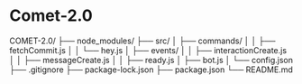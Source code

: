 # Comet-2.0
COMET-2.0/
├── node_modules/
├── src/
│   ├── commands/
│   │   ├── fetchCommit.js
│   │   └── hey.js
│   ├── events/
│   │   ├── interactionCreate.js
│   │   ├── messageCreate.js
│   │   ├── ready.js
│   ├── bot.js
│   └── config.json
├── .gitignore
├── package-lock.json
├── package.json
└── README.md